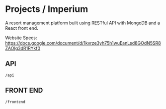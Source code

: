 # Projects / Imperium

A resort management platform built using RESTful API with MongoDB and a React front end.

Website Specs: https://docs.google.com/document/d/1kvrze3yh75h1wuEanLsd8GOdN5SR8ZAOIg3dR1RYkf0

## API

`/api`

## FRONT END

`/frontend`